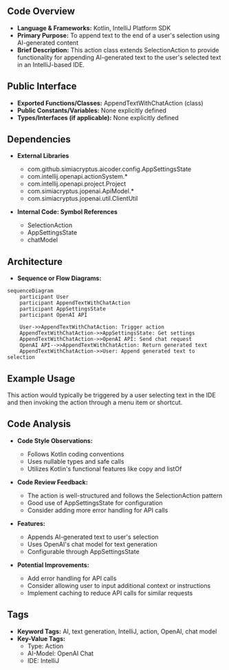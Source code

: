 ## Code Overview
- **Language & Frameworks:** Kotlin, IntelliJ Platform SDK
- **Primary Purpose:** To append text to the end of a user's selection using AI-generated content
- **Brief Description:** This action class extends SelectionAction to provide functionality for appending AI-generated text to the user's selected text in an IntelliJ-based IDE.

## Public Interface
- **Exported Functions/Classes:** AppendTextWithChatAction (class)
- **Public Constants/Variables:** None explicitly defined
- **Types/Interfaces (if applicable):** None explicitly defined

## Dependencies
- **External Libraries**
  - com.github.simiacryptus.aicoder.config.AppSettingsState
  - com.intellij.openapi.actionSystem.*
  - com.intellij.openapi.project.Project
  - com.simiacryptus.jopenai.ApiModel.*
  - com.simiacryptus.jopenai.util.ClientUtil

- **Internal Code: Symbol References**
  - SelectionAction
  - AppSettingsState
  - chatModel

## Architecture
- **Sequence or Flow Diagrams:** 
```mermaid
sequenceDiagram
    participant User
    participant AppendTextWithChatAction
    participant AppSettingsState
    participant OpenAI API

    User->>AppendTextWithChatAction: Trigger action
    AppendTextWithChatAction->>AppSettingsState: Get settings
    AppendTextWithChatAction->>OpenAI API: Send chat request
    OpenAI API-->>AppendTextWithChatAction: Return generated text
    AppendTextWithChatAction->>User: Append generated text to selection
```

## Example Usage
This action would typically be triggered by a user selecting text in the IDE and then invoking the action through a menu item or shortcut.

## Code Analysis
- **Code Style Observations:** 
  - Follows Kotlin coding conventions
  - Uses nullable types and safe calls
  - Utilizes Kotlin's functional features like copy and listOf

- **Code Review Feedback:**
  - The action is well-structured and follows the SelectionAction pattern
  - Good use of AppSettingsState for configuration
  - Consider adding more error handling for API calls

- **Features:**
  - Appends AI-generated text to user's selection
  - Uses OpenAI's chat model for text generation
  - Configurable through AppSettingsState

- **Potential Improvements:**
  - Add error handling for API calls
  - Consider allowing user to input additional context or instructions
  - Implement caching to reduce API calls for similar requests

## Tags
- **Keyword Tags:** AI, text generation, IntelliJ, action, OpenAI, chat model
- **Key-Value Tags:** 
  - Type: Action
  - AI-Model: OpenAI Chat
  - IDE: IntelliJ